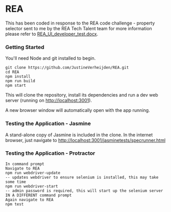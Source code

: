 # REA
This has been coded in response to the REA code challenge - property selector sent to me by the REA Tech Talent team for more information please refer to [REA_UI_developer_test.docx](REA_UI_developer_test.docx?raw=true).

### Getting Started

You'll need Node and git installed to begin.

```
git clone https://github.com/JustineVerheijden/REA.git
cd REA
npm install
npm run build
npm start
```
This will clone the repository, install its dependencies and run a dev web server (running on [http://localhost:3001](http://localhost:3001)).

A new browser window will automatically open with the app running.

### Testing the Application - Jasmine

A stand-alone copy of Jasmine is included in the clone. In the internet browser, just navigate to [http://localhost:3001/jasminetests/specrunner.html](http://localhost:3001/jasminetests/specrunner.html)

### Testing the Application - Protractor
```
In command prompt
Navigate to REA
npm run webdriver-update
-- updates webdriver to ensure selenium is installed, this may take some time
npm run webdriver-start
-- admin password is required, this will start up the selenium server
IN A DIFFERENT command prompt
Again navigate to REA
npm test
```
